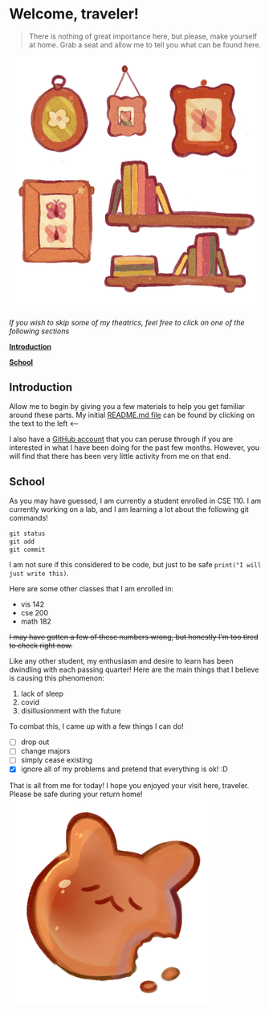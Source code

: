 # Welcome, traveler!
>There is nothing of great importance here, but please, make yourself at home. Grab a seat and allow me to tell you what can be found here.

![A bookshelf](bookshelf.png)

*If you wish to skip some of my theatrics, feel free to click on one of the following sections*

**[Introduction](#introduction)**

**[School](#school)**

## Introduction
Allow me to begin by giving you a few materials to help you get familiar around these parts. 
My initial [README.md file](README.md) can be found by clicking on the text to the left <--

I also have a [GitHub account](https://github.com/Froggerson) that you can peruse through if you are interested in what I have been doing for the past few months. However, you will find that there has been very little activity from me on that end.

## School
As you may have guessed, I am currently a student enrolled in CSE 110. I am currently working on a lab, and I am learning a lot about the following git commands!

```
git status
git add
git commit
```
I am not sure if this considered to be code, but just to be safe `print("I will just write this)`.

Here are some other classes that I am enrolled in:
- vis 142
- cse 200
- math 182

~~I may have gotten a few of these numbers wrong, but honestly I'm too tired to check right now.~~

Like any other student, my enthusiasm and desire to learn has been dwindling with each passing quarter! Here are the main things that I believe is causing this phenomenon:
1. lack of sleep
2. covid
3. disillusionment with the future


To combat this, I came up with a few things I can do!
- [ ] drop out
- [ ] change majors
- [ ] simply cease existing
- [x] ignore all of my problems and pretend that everything is ok! :D

That is all from me for today!
I hope you enjoyed your visit here, traveler. Please be safe during your return home!
![A rabbit bread](rabbit.png)



